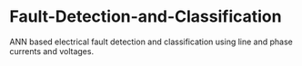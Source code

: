 # Fault-Detection-and-Classification
ANN based electrical fault detection and classification using line and phase currents and voltages.
